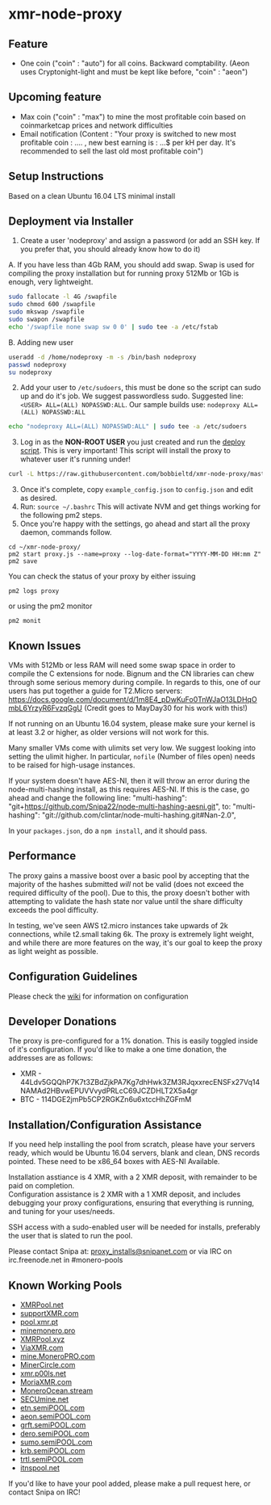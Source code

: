 # xmr-node-proxy

## Feature
- One coin ("coin" : "auto") for all coins. Backward comptability. (Aeon uses Cryptonight-light and must be kept like before, "coin" : "aeon")

## Upcoming feature
- Max coin ("coin" : "max") to mine the most profitable coin based on coinmarketcap prices and network difficulties
- Email notification (Content : "Your proxy is switched to new most profitable coin : .... , new best earning is : ...$ per kH per day. It's recommended to sell the last old most profitable coin")

## Setup Instructions

Based on a clean Ubuntu 16.04 LTS minimal install

## Deployment via Installer

1. Create a user 'nodeproxy' and assign a password (or add an SSH key. If you prefer that, you should already know how to do it)

A. If you have less than 4Gb RAM, you should add swap. Swap is used for compiling the proxy installation but for running proxy 512Mb or 1Gb is enough, very lightweight.
```bash
sudo fallocate -l 4G /swapfile
sudo chmod 600 /swapfile
sudo mkswap /swapfile
sudo swapon /swapfile
echo '/swapfile none swap sw 0 0' | sudo tee -a /etc/fstab
```

B. Adding new user
```bash
useradd -d /home/nodeproxy -m -s /bin/bash nodeproxy
passwd nodeproxy
su nodeproxy
```

2. Add your user to `/etc/sudoers`, this must be done so the script can sudo up and do it's job.  We suggest passwordless sudo.  Suggested line: `<USER> ALL=(ALL) NOPASSWD:ALL`.  Our sample builds use: `nodeproxy ALL=(ALL) NOPASSWD:ALL`

```bash
echo "nodeproxy ALL=(ALL) NOPASSWD:ALL" | sudo tee -a /etc/sudoers
```

3. Log in as the **NON-ROOT USER** you just created and run the [deploy script](https://raw.githubusercontent.com/bobbieltd/xmr-node-proxy/master/install.sh).  This is very important!  This script will install the proxy to whatever user it's running under!

```bash
curl -L https://raw.githubusercontent.com/bobbieltd/xmr-node-proxy/master/install.sh | bash
```

3. Once it's complete, copy `example_config.json` to `config.json` and edit as desired.
4. Run: `source ~/.bashrc`  This will activate NVM and get things working for the following pm2 steps.
8. Once you're happy with the settings, go ahead and start all the proxy daemon, commands follow.

```shell
cd ~/xmr-node-proxy/
pm2 start proxy.js --name=proxy --log-date-format="YYYY-MM-DD HH:mm Z"
pm2 save
```
You can check the status of your proxy by either issuing

```
pm2 logs proxy
```

or using the pm2 monitor

```
pm2 monit
```

## Known Issues

VMs with 512Mb or less RAM will need some swap space in order to compile the C extensions for node.  Bignum and the CN libraries can chew through some serious memory during compile.  In regards to this, one of our users has put together a guide for T2.Micro servers: https://docs.google.com/document/d/1m8E4_pDwKuFo0TnWJaO13LDHqOmbL6YrzyR6FvzqGgU (Credit goes to MayDay30 for his work with this!)

If not running on an Ubuntu 16.04 system, please make sure your kernel is at least 3.2 or higher, as older versions will not work for this.

Many smaller VMs come with ulimits set very low. We suggest looking into setting the ulimit higher. In particular, `nofile` (Number of files open) needs to be raised for high-usage instances.

If your system doesn't have AES-NI, then it will throw an error during the node-multi-hashing install, as this requires AES-NI.  If this is the case, go ahead and change the following line:
"multi-hashing": "git+https://github.com/Snipa22/node-multi-hashing-aesni.git",
to:
"multi-hashing": "git://github.com/clintar/node-multi-hashing.git#Nan-2.0",

In your `packages.json`, do a `npm install`, and it should pass.


## Performance

The proxy gains a massive boost over a basic pool by accepting that the majority of the hashes submitted _will_ not be valid (does not exceed the required difficulty of the pool).  Due to this, the proxy doesn't bother with attempting to validate the hash state nor value until the share difficulty exceeds the pool difficulty.

In testing, we've seen AWS t2.micro instances take upwards of 2k connections, while t2.small taking 6k.  The proxy is extremely light weight, and while there are more features on the way, it's our goal to keep the proxy as light weight as possible.

## Configuration Guidelines

Please check the [wiki](https://github.com/Snipa22/xmr-node-proxy/wiki/config_review) for information on configuration

## Developer Donations

The proxy is pre-configured for a 1% donation. This is easily toggled inside of it's configuration. If you'd like to make a one time donation, the addresses are as follows:

* XMR - 44Ldv5GQQhP7K7t3ZBdZjkPA7Kg7dhHwk3ZM3RJqxxrecENSFx27Vq14NAMAd2HBvwEPUVVvydPRLcC69JCZDHLT2X5a4gr
* BTC - 114DGE2jmPb5CP2RGKZn6u6xtccHhZGFmM

## Installation/Configuration Assistance

If you need help installing the pool from scratch, please have your servers ready, which would be Ubuntu 16.04 servers, blank and clean, DNS records pointed.  These need to be x86_64 boxes with AES-NI Available.

Installation asstiance is 4 XMR, with a 2 XMR deposit, with remainder to be paid on completion.  
Configuration assistance is 2 XMR with a 1 XMR deposit, and includes debugging your proxy configurations, ensuring that everything is running, and tuning for your uses/needs.  

SSH access with a sudo-enabled user will be needed for installs, preferably the user that is slated to run the pool.

Please contact Snipa at: proxy_installs@snipanet.com or via IRC on irc.freenode.net in #monero-pools

## Known Working Pools

* [XMRPool.net](https://xmrpool.net)
* [supportXMR.com](https://supportxmr.com)
* [pool.xmr.pt](https://pool.xmr.pt)
* [minemonero.pro](https://minemonero.pro)
* [XMRPool.xyz](https://xmrpool.xyz)
* [ViaXMR.com](https://viaxmr.com)
* [mine.MoneroPRO.com](https://mine.moneropro.com)
* [MinerCircle.com](https://www.minercircle.com)
* [xmr.p00ls.net](https://www.p00ls.net)
* [MoriaXMR.com](https://moriaxmr.com)
* [MoneroOcean.stream](https://moneroocean.stream)
* [SECUmine.net](https://secumine.net)
* [etn.semiPOOL.com](https://etn.semipool.com)
* [aeon.semiPOOL.com](https://aeon.semipool.com)
* [grft.semiPOOL.com](https://grft.semipool.com)
* [dero.semiPOOL.com](https://dero.semipool.com)
* [sumo.semiPOOL.com](https://sumo.semipool.com)
* [krb.semiPOOL.com](https://krb.semipool.com)
* [trtl.semiPOOL.com](https://trtl.semipool.com)
* [itnspool.net](https://itnspool.net)

If you'd like to have your pool added, please make a pull request here, or contact Snipa on IRC!
